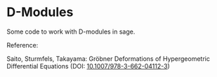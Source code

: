 # D-Modules

Some code to work with D-modules in sage.

Reference:

Saito, Sturmfels, Takayama: Gröbner Deformations of Hypergeometric Differential Equations (DOI: [10.1007/978-3-662-04112-3](https://doi.org/10.1007/978-3-662-04112-3))

